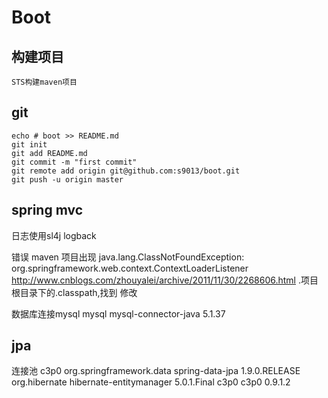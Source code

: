 # Boot

## 构建项目
	STS构建maven项目

## git
	echo # boot >> README.md
	git init
	git add README.md
	git commit -m "first commit"
	git remote add origin git@github.com:s9013/boot.git
	git push -u origin master

## spring mvc
日志使用sl4j logback

错误
		maven 项目出现 java.lang.ClassNotFoundException: org.springframework.web.context.ContextLoaderListener
		http://www.cnblogs.com/zhouyalei/archive/2011/11/30/2268606.html
		.项目根目录下的.classpath,找到 
		修改
		<classpathentry kind="con" path="org.eclipse.m2e.MAVEN2_CLASSPATH_CONTAINER">
			<attributes>
				<attribute name="org.eclipse.jst.component.dependency" value="/WEB-INF/lib"/>
			</attributes>
		</classpathentry>



数据库连接mysql
		<!-- mysql -->
		<dependency>
			<groupId>mysql</groupId>
			<artifactId>mysql-connector-java</artifactId>
			<version>5.1.37</version>
		</dependency>


## jpa
连接池 c3p0
	<!--spring data jpa -->
		<dependency>
			<groupId>org.springframework.data</groupId>
			<artifactId>spring-data-jpa</artifactId>
			<version>1.9.0.RELEASE</version>
		</dependency>
		<!--hibernate -->
		<dependency>
			<groupId>org.hibernate</groupId>
			<artifactId>hibernate-entitymanager</artifactId>
			<version>5.0.1.Final</version>
		</dependency>
		<!-- c3p0 -->
		<dependency>
			<groupId>c3p0</groupId>
			<artifactId>c3p0</artifactId>
			<version>0.9.1.2</version>
		</dependency>

